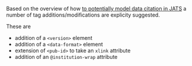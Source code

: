 Based on the overview of how [to potentially model data citation in JATS](https://github.com/data-citation-working-group/data-citation-workshop-2014/blob/master/data-citation-to-JATS-mapping-v1.md) a number of tag 
additions/modifications are explicity suggested. 

These are

- addition of a `<version>` element 
- addition of a `<data-format>` element
- extension of `<pub-id>` to take an `xlink` attribute
- addition of an `@institution-wrap` attribute
